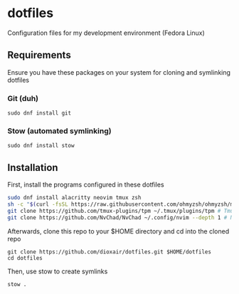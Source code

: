 # dotfiles

Configuration files for my development environment (Fedora Linux)

## Requirements

Ensure you have these packages on your system for cloning and symlinking dotfiles

### Git (duh)

```
sudo dnf install git
```

### Stow (automated symlinking)

```
sudo dnf install stow
```

## Installation

First, install the programs configured in these dotfiles

```bash
sudo dnf install alacritty neovim tmux zsh
sh -c "$(curl -fsSL https://raw.githubusercontent.com/ohmyzsh/ohmyzsh/master/tools/install.sh)" # Oh My Zsh
git clone https://github.com/tmux-plugins/tpm ~/.tmux/plugins/tpm # Tmux Plugin Manager
git clone https://github.com/NvChad/NvChad ~/.config/nvim --depth 1 # NvChad
```

Afterwards, clone this repo to your $HOME directory and cd into the cloned repo

```
git clone https://github.com/dioxair/dotfiles.git $HOME/dotfiles
cd dotfiles
```

Then, use stow to create symlinks

```
stow .
```
